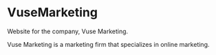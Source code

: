# VuseMarketing

Website for the company, Vuse Marketing.

Vuse Marketing is a marketing firm that specializes in online marketing.
